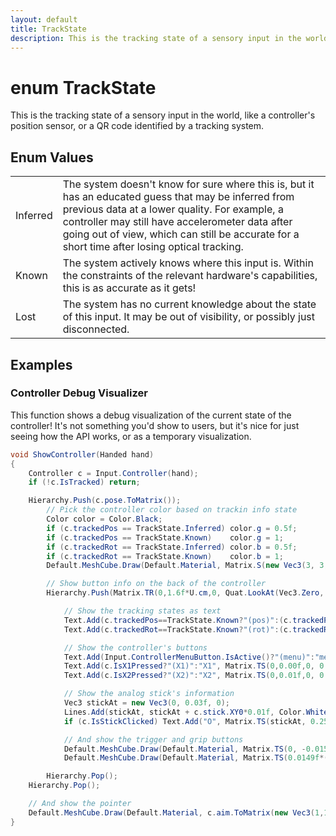 ```yaml
---
layout: default
title: TrackState
description: This is the tracking state of a sensory input in the world, like a controller's position sensor, or a QR code identified by a tracking system.
---
```

# enum TrackState

This is the tracking state of a sensory input in the world,
like a controller's position sensor, or a QR code identified by a
tracking system.




## Enum Values

|  |  |
|--|--|
|Inferred|The system doesn't know for sure where this is, but it has an educated guess that may be inferred from previous data at a lower quality. For example, a controller may still have accelerometer data after going out of view, which can still be accurate for a short time after losing optical tracking.|
|Known|The system actively knows where this input is. Within the constraints of the relevant hardware's capabilities, this is as accurate as it gets!|
|Lost|The system has no current knowledge about the state of this input. It may be out of visibility, or possibly just disconnected.|



## Examples

### Controller Debug Visualizer
This function shows a debug visualization of the current state of
the controller! It's not something you'd show to users, but it's
nice for just seeing how the API works, or as a temporary
visualization.
```csharp
void ShowController(Handed hand)
{
	Controller c = Input.Controller(hand);
	if (!c.IsTracked) return;

	Hierarchy.Push(c.pose.ToMatrix());
		// Pick the controller color based on trackin info state
		Color color = Color.Black;
		if (c.trackedPos == TrackState.Inferred) color.g = 0.5f;
		if (c.trackedPos == TrackState.Known)    color.g = 1;
		if (c.trackedRot == TrackState.Inferred) color.b = 0.5f;
		if (c.trackedRot == TrackState.Known)    color.b = 1;
		Default.MeshCube.Draw(Default.Material, Matrix.S(new Vec3(3, 3, 8) * U.cm), color);

		// Show button info on the back of the controller
		Hierarchy.Push(Matrix.TR(0,1.6f*U.cm,0, Quat.LookAt(Vec3.Zero, new Vec3(0,1,0), new Vec3(0,0,-1))));

			// Show the tracking states as text
			Text.Add(c.trackedPos==TrackState.Known?"(pos)":(c.trackedPos==TrackState.Inferred?"~pos~":"pos"), Matrix.TS(0,-0.03f,0, 0.25f));
			Text.Add(c.trackedRot==TrackState.Known?"(rot)":(c.trackedRot==TrackState.Inferred?"~rot~":"rot"), Matrix.TS(0,-0.02f,0, 0.25f));

			// Show the controller's buttons
			Text.Add(Input.ControllerMenuButton.IsActive()?"(menu)":"menu", Matrix.TS(0,-0.01f,0, 0.25f));
			Text.Add(c.IsX1Pressed?"(X1)":"X1", Matrix.TS(0,0.00f,0, 0.25f));
			Text.Add(c.IsX2Pressed?"(X2)":"X2", Matrix.TS(0,0.01f,0, 0.25f));

			// Show the analog stick's information
			Vec3 stickAt = new Vec3(0, 0.03f, 0);
			Lines.Add(stickAt, stickAt + c.stick.XY0*0.01f, Color.White, 0.001f);
			if (c.IsStickClicked) Text.Add("O", Matrix.TS(stickAt, 0.25f));

			// And show the trigger and grip buttons
			Default.MeshCube.Draw(Default.Material, Matrix.TS(0, -0.015f, -0.005f, new Vec3(0.01f, 0.04f, 0.01f)) * Matrix.TR(new Vec3(0,0.02f,0.03f), Quat.FromAngles(-45+c.trigger*40, 0,0) ));
			Default.MeshCube.Draw(Default.Material, Matrix.TS(0.0149f*(hand == Handed.Right?1:-1), 0, 0.015f, new Vec3(0.01f*(1-c.grip), 0.04f, 0.01f)));

		Hierarchy.Pop();
	Hierarchy.Pop();

	// And show the pointer
	Default.MeshCube.Draw(Default.Material, c.aim.ToMatrix(new Vec3(1,1,4) * U.cm), Color.HSV(0,0.5f,0.8f).ToLinear());
}
```

